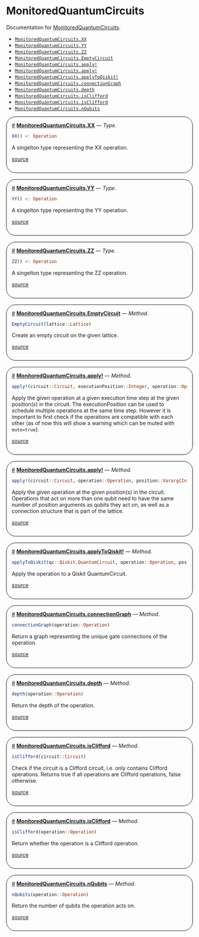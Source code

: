 


# MonitoredQuantumCircuits

Documentation for [MonitoredQuantumCircuits](https://github.com/J-C-Q/MonitoredQuantumCircuits.jl).
- [`MonitoredQuantumCircuits.XX`](#MonitoredQuantumCircuits.XX)
- [`MonitoredQuantumCircuits.YY`](#MonitoredQuantumCircuits.YY)
- [`MonitoredQuantumCircuits.ZZ`](#MonitoredQuantumCircuits.ZZ)
- [`MonitoredQuantumCircuits.EmptyCircuit`](#MonitoredQuantumCircuits.EmptyCircuit-Tuple{MonitoredQuantumCircuits.Lattice})
- [`MonitoredQuantumCircuits.apply!`](#MonitoredQuantumCircuits.apply!-Tuple{Circuit,%20MonitoredQuantumCircuits.Operation,%20Vararg{Integer}})
- [`MonitoredQuantumCircuits.apply!`](#MonitoredQuantumCircuits.apply!-Tuple{Circuit,%20Integer,%20MonitoredQuantumCircuits.Operation,%20Vararg{Integer}})
- [`MonitoredQuantumCircuits.applyToQiskit!`](#MonitoredQuantumCircuits.applyToQiskit!-Tuple{MonitoredQuantumCircuits.Qiskit.QuantumCircuit,%20MonitoredQuantumCircuits.Operation,%20Vararg{Integer}})
- [`MonitoredQuantumCircuits.connectionGraph`](#MonitoredQuantumCircuits.connectionGraph-Tuple{MonitoredQuantumCircuits.Operation})
- [`MonitoredQuantumCircuits.depth`](#MonitoredQuantumCircuits.depth-Tuple{MonitoredQuantumCircuits.Operation})
- [`MonitoredQuantumCircuits.isClifford`](#MonitoredQuantumCircuits.isClifford-Tuple{Circuit})
- [`MonitoredQuantumCircuits.isClifford`](#MonitoredQuantumCircuits.isClifford-Tuple{MonitoredQuantumCircuits.Operation})
- [`MonitoredQuantumCircuits.nQubits`](#MonitoredQuantumCircuits.nQubits-Tuple{MonitoredQuantumCircuits.Operation})

<div style='border-width:1px; border-style:solid; border-color:black; padding: 1em; border-radius: 25px;'>
<a id='MonitoredQuantumCircuits.XX' href='#MonitoredQuantumCircuits.XX'>#</a>&nbsp;<b><u>MonitoredQuantumCircuits.XX</u></b> &mdash; <i>Type</i>.




```julia
XX() <: Operation
```


A singelton type representing the XX operation.


[source](https://github.com/j-c-q/MonitoredQuantumCircuits.jl)

</div>
<br>
<div style='border-width:1px; border-style:solid; border-color:black; padding: 1em; border-radius: 25px;'>
<a id='MonitoredQuantumCircuits.YY' href='#MonitoredQuantumCircuits.YY'>#</a>&nbsp;<b><u>MonitoredQuantumCircuits.YY</u></b> &mdash; <i>Type</i>.




```julia
YY() <: Operation
```


A singelton type representing the YY operation.


[source](https://github.com/j-c-q/MonitoredQuantumCircuits.jl)

</div>
<br>
<div style='border-width:1px; border-style:solid; border-color:black; padding: 1em; border-radius: 25px;'>
<a id='MonitoredQuantumCircuits.ZZ' href='#MonitoredQuantumCircuits.ZZ'>#</a>&nbsp;<b><u>MonitoredQuantumCircuits.ZZ</u></b> &mdash; <i>Type</i>.




```julia
ZZ() <: Operation
```


A singelton type representing the ZZ operation.


[source](https://github.com/j-c-q/MonitoredQuantumCircuits.jl)

</div>
<br>
<div style='border-width:1px; border-style:solid; border-color:black; padding: 1em; border-radius: 25px;'>
<a id='MonitoredQuantumCircuits.EmptyCircuit-Tuple{MonitoredQuantumCircuits.Lattice}' href='#MonitoredQuantumCircuits.EmptyCircuit-Tuple{MonitoredQuantumCircuits.Lattice}'>#</a>&nbsp;<b><u>MonitoredQuantumCircuits.EmptyCircuit</u></b> &mdash; <i>Method</i>.




```julia
EmptyCircuit(lattice::Lattice)
```


Create an empty circuit on the given lattice.


[source](https://github.com/j-c-q/MonitoredQuantumCircuits.jl)

</div>
<br>
<div style='border-width:1px; border-style:solid; border-color:black; padding: 1em; border-radius: 25px;'>
<a id='MonitoredQuantumCircuits.apply!-Tuple{Circuit, Integer, MonitoredQuantumCircuits.Operation, Vararg{Integer}}' href='#MonitoredQuantumCircuits.apply!-Tuple{Circuit, Integer, MonitoredQuantumCircuits.Operation, Vararg{Integer}}'>#</a>&nbsp;<b><u>MonitoredQuantumCircuits.apply!</u></b> &mdash; <i>Method</i>.




```julia
apply!(circuit::Circuit, executionPosition::Integer, operation::Operation, position::Vararg{Integer})
```


Apply the given operation at a given execution time step at the given position(s) in the circuit. The executionPosition can be used to schedule multiple operations at the same time step. However it is important to first check if the operations are compatible with each other (as of now this will show a warning which can be muted with `mute=true`).


[source](https://github.com/j-c-q/MonitoredQuantumCircuits.jl)

</div>
<br>
<div style='border-width:1px; border-style:solid; border-color:black; padding: 1em; border-radius: 25px;'>
<a id='MonitoredQuantumCircuits.apply!-Tuple{Circuit, MonitoredQuantumCircuits.Operation, Vararg{Integer}}' href='#MonitoredQuantumCircuits.apply!-Tuple{Circuit, MonitoredQuantumCircuits.Operation, Vararg{Integer}}'>#</a>&nbsp;<b><u>MonitoredQuantumCircuits.apply!</u></b> &mdash; <i>Method</i>.




```julia
apply!(circuit::Circuit, operation::Operation, position::Vararg{Integer})
```


Apply the given operation at the given position(s) in the circuit. Operations that act on more than one qubit need to have the same number of position arguments as qubits they act on, as well as a connection structure that is part of the lattice.


[source](https://github.com/j-c-q/MonitoredQuantumCircuits.jl)

</div>
<br>
<div style='border-width:1px; border-style:solid; border-color:black; padding: 1em; border-radius: 25px;'>
<a id='MonitoredQuantumCircuits.applyToQiskit!-Tuple{MonitoredQuantumCircuits.Qiskit.QuantumCircuit, MonitoredQuantumCircuits.Operation, Vararg{Integer}}' href='#MonitoredQuantumCircuits.applyToQiskit!-Tuple{MonitoredQuantumCircuits.Qiskit.QuantumCircuit, MonitoredQuantumCircuits.Operation, Vararg{Integer}}'>#</a>&nbsp;<b><u>MonitoredQuantumCircuits.applyToQiskit!</u></b> &mdash; <i>Method</i>.




```julia
applyToQiskit(qc::Qiskit.QuantumCircuit, operation::Operation, position::Vararg{Integer})
```


Apply the operation to a Qiskit QuantumCircuit.


[source](https://github.com/j-c-q/MonitoredQuantumCircuits.jl)

</div>
<br>
<div style='border-width:1px; border-style:solid; border-color:black; padding: 1em; border-radius: 25px;'>
<a id='MonitoredQuantumCircuits.connectionGraph-Tuple{MonitoredQuantumCircuits.Operation}' href='#MonitoredQuantumCircuits.connectionGraph-Tuple{MonitoredQuantumCircuits.Operation}'>#</a>&nbsp;<b><u>MonitoredQuantumCircuits.connectionGraph</u></b> &mdash; <i>Method</i>.




```julia
connectionGraph(operation::Operation)
```


Return a graph representing the unique gate connections of the operation.


[source](https://github.com/j-c-q/MonitoredQuantumCircuits.jl)

</div>
<br>
<div style='border-width:1px; border-style:solid; border-color:black; padding: 1em; border-radius: 25px;'>
<a id='MonitoredQuantumCircuits.depth-Tuple{MonitoredQuantumCircuits.Operation}' href='#MonitoredQuantumCircuits.depth-Tuple{MonitoredQuantumCircuits.Operation}'>#</a>&nbsp;<b><u>MonitoredQuantumCircuits.depth</u></b> &mdash; <i>Method</i>.




```julia
depth(operation::Operation)
```


Return the depth of the operation.


[source](https://github.com/j-c-q/MonitoredQuantumCircuits.jl)

</div>
<br>
<div style='border-width:1px; border-style:solid; border-color:black; padding: 1em; border-radius: 25px;'>
<a id='MonitoredQuantumCircuits.isClifford-Tuple{Circuit}' href='#MonitoredQuantumCircuits.isClifford-Tuple{Circuit}'>#</a>&nbsp;<b><u>MonitoredQuantumCircuits.isClifford</u></b> &mdash; <i>Method</i>.




```julia
isClifford(circuit::Circuit)
```


Check if the circuit is a Clifford circuit, i.e. only contains Clifford operations. Returns true if all operations are Clifford operations, false otherwise.


[source](https://github.com/j-c-q/MonitoredQuantumCircuits.jl)

</div>
<br>
<div style='border-width:1px; border-style:solid; border-color:black; padding: 1em; border-radius: 25px;'>
<a id='MonitoredQuantumCircuits.isClifford-Tuple{MonitoredQuantumCircuits.Operation}' href='#MonitoredQuantumCircuits.isClifford-Tuple{MonitoredQuantumCircuits.Operation}'>#</a>&nbsp;<b><u>MonitoredQuantumCircuits.isClifford</u></b> &mdash; <i>Method</i>.




```julia
isClifford(operation::Operation)
```


Return whether the operation is a Clifford operation.


[source](https://github.com/j-c-q/MonitoredQuantumCircuits.jl)

</div>
<br>
<div style='border-width:1px; border-style:solid; border-color:black; padding: 1em; border-radius: 25px;'>
<a id='MonitoredQuantumCircuits.nQubits-Tuple{MonitoredQuantumCircuits.Operation}' href='#MonitoredQuantumCircuits.nQubits-Tuple{MonitoredQuantumCircuits.Operation}'>#</a>&nbsp;<b><u>MonitoredQuantumCircuits.nQubits</u></b> &mdash; <i>Method</i>.




```julia
nQubits(operation::Operation)
```


Return the number of qubits the operation acts on.


[source](https://github.com/j-c-q/MonitoredQuantumCircuits.jl)

</div>
<br>
